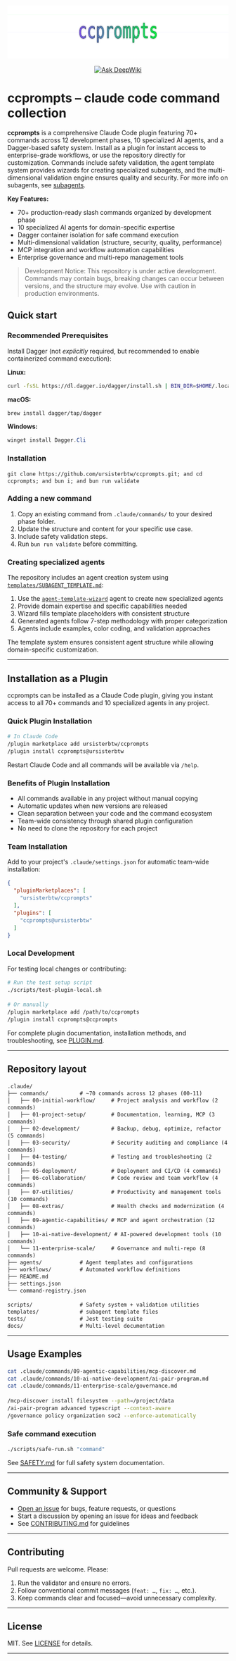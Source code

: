 <p align="center">
  <img src="docs/assets/banner.svg" width="720" height="120" alt="ccprompts banner" />
</p>

<div align="center">

  [![Ask DeepWiki](https://deepwiki.com/badge.svg)](https://deepwiki.com/ursisterbtw/ccprompts)
  
</div>

# ccprompts – claude code command collection

**ccprompts** is a comprehensive Claude Code plugin featuring 70+ commands across 12 development phases,
10 specialized AI agents, and a Dagger-based safety system. Install as a plugin for instant access
to enterprise-grade workflows, or use the repository directly for customization. Commands include
safety validation, the agent template system provides wizards for creating specialized subagents,
and the multi-dimensional validation engine ensures quality and security. For more info on subagents,
see [subagents](https://docs.anthropic.com/en/docs/claude-code/sub-agents).

**Key Features:**

- 70+ production-ready slash commands organized by development phase
- 10 specialized AI agents for domain-specific expertise
- Dagger container isolation for safe command execution
- Multi-dimensional validation (structure, security, quality, performance)
- MCP integration and workflow automation capabilities
- Enterprise governance and multi-repo management tools

> Development Notice: This repository is under active development. Commands may contain bugs,
> breaking changes can occur between versions, and the structure may evolve.
> Use with caution in production environments.

## Quick start

### Recommended Prerequisites

Install Dagger (not *explicitly* required, but recommended to enable containerized command execution):

**Linux:**

```bash
curl -fsSL https://dl.dagger.io/dagger/install.sh | BIN_DIR=$HOME/.local/bin sh
```

**macOS:**

```bash
brew install dagger/tap/dagger
```

**Windows:**

```powershell
winget install Dagger.Cli
```

### Installation

```fish
git clone https://github.com/ursisterbtw/ccprompts.git; and cd ccprompts; and bun i; and bun run validate
```

### Adding a new command

1. Copy an existing command from `.claude/commands/` to your desired phase folder.
2. Update the structure and content for your specific use case.
3. Include safety validation steps.
4. Run `bun run validate` before committing.

### Creating specialized agents

The repository includes an agent creation system using
[`templates/SUBAGENT_TEMPLATE.md`](templates/SUBAGENT_TEMPLATE.md):

1. Use the [`agent-template-wizard`](.claude/agents/agent-template-wizard.md) agent to create new
   specialized agents
2. Provide domain expertise and specific capabilities needed
3. Wizard fills template placeholders with consistent structure
4. Generated agents follow 7-step methodology with proper categorization
5. Agents include examples, color coding, and validation approaches

The template system ensures consistent agent structure while allowing domain-specific
customization.

---

## Installation as a Plugin

ccprompts can be installed as a Claude Code plugin, giving you instant access to all 70+ commands
and 10 specialized agents in any project.

### Quick Plugin Installation

```bash
# In Claude Code
/plugin marketplace add ursisterbtw/ccprompts
/plugin install ccprompts@ursisterbtw
```

Restart Claude Code and all commands will be available via `/help`.

### Benefits of Plugin Installation

- All commands available in any project without manual copying
- Automatic updates when new versions are released
- Clean separation between your code and the command ecosystem
- Team-wide consistency through shared plugin configuration
- No need to clone the repository for each project

### Team Installation

Add to your project's `.claude/settings.json` for automatic team-wide installation:

```json
{
  "pluginMarketplaces": [
    "ursisterbtw/ccprompts"
  ],
  "plugins": [
    "ccprompts@ursisterbtw"
  ]
}
```

### Local Development

For testing local changes or contributing:

```bash
# Run the test setup script
./scripts/test-plugin-local.sh

# Or manually
/plugin marketplace add /path/to/ccprompts
/plugin install ccprompts@ccprompts
```

For complete plugin documentation, installation methods, and troubleshooting, see [PLUGIN.md](PLUGIN.md).

---

## Repository layout

```text
.claude/
├── commands/          # ~70 commands across 12 phases (00-11)
│   ├── 00-initial-workflow/     # Project analysis and workflow (2 commands)
│   ├── 01-project-setup/        # Documentation, learning, MCP (3 commands)
│   ├── 02-development/          # Backup, debug, optimize, refactor (5 commands)
│   ├── 03-security/             # Security auditing and compliance (4 commands)
│   ├── 04-testing/              # Testing and troubleshooting (2 commands)
│   ├── 05-deployment/           # Deployment and CI/CD (4 commands)
│   ├── 06-collaboration/        # Code review and team workflow (4 commands)
│   ├── 07-utilities/            # Productivity and management tools (10 commands)
│   ├── 08-extras/               # Health checks and modernization (4 commands)
│   ├── 09-agentic-capabilities/ # MCP and agent orchestration (12 commands)
│   ├── 10-ai-native-development/ # AI-powered development tools (10 commands)
│   └── 11-enterprise-scale/     # Governance and multi-repo (8 commands)
├── agents/            # Agent templates and configurations
├── workflows/         # Automated workflow definitions
├── README.md
├── settings.json
└── command-registry.json

scripts/               # Safety system + validation utilities
templates/             # subagent template files
tests/                 # Jest testing suite
docs/                  # Multi-level documentation
```

---

## Usage Examples

```bash
cat .claude/commands/09-agentic-capabilities/mcp-discover.md
cat .claude/commands/10-ai-native-development/ai-pair-program.md
cat .claude/commands/11-enterprise-scale/governance.md

/mcp-discover install filesystem --path=/project/data
/ai-pair-program advanced typescript --context-aware
/governance policy organization soc2 --enforce-automatically
```

### Safe command execution

```bash
./scripts/safe-run.sh "command"
```

See [SAFETY.md](SAFETY.md) for full safety system documentation.

---

## Community & Support

- [Open an issue](https://github.com/ursisterbtw/ccprompts/issues) for bugs, feature requests, or questions
- Start a discussion by opening an issue for ideas and feedback
- See [CONTRIBUTING.md](CONTRIBUTING.md) for guidelines

---

## Contributing

Pull requests are welcome. Please:

1. Run the validator and ensure no errors.
2. Follow conventional commit messages (`feat: …`, `fix: …`, etc.).
3. Keep commands clear and focused—avoid unnecessary complexity.


---

## License

MIT. See [LICENSE](LICENSE) for details.

---

